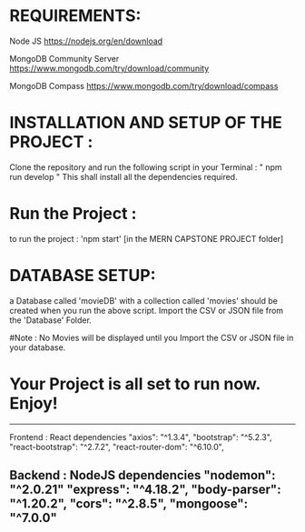 # REQUIREMENTS:
Node JS 
https://nodejs.org/en/download

MongoDB Community Server 
https://www.mongodb.com/try/download/community

MongoDB Compass
https://www.mongodb.com/try/download/compass

# INSTALLATION AND SETUP OF THE PROJECT :
Clone the repository and run the following script in your Terminal :
" npm run develop "
This shall install all the dependencies required.



# Run the Project :
to run the project : 'npm start' [in the MERN CAPSTONE PROJECT folder] 

# DATABASE SETUP:
a Database called 'movieDB' with a collection called 'movies' should be created when you run the above script.
Import the CSV or JSON file from the 'Database' Folder.

#Note : No Movies will be displayed until you Import the CSV or JSON file in your database.

# Your Project is all set to run now. Enjoy!

------------------------------------------------
 Frontend : React dependencies
    "axios": "^1.3.4",
    "bootstrap": "^5.2.3",
    "react-bootstrap": "^2.7.2",
    "react-router-dom": "^6.10.0",

 Backend : NodeJS dependencies
    "nodemon": "^2.0.21"
    "express": "^4.18.2",
    "body-parser": "^1.20.2",
    "cors": "^2.8.5",
    "mongoose": "^7.0.0"
------------------------------------------------
